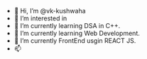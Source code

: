 - 👋 Hi, I’m @vk-kushwaha
- 👀 I’m interested in
- 🌱 I’m currently learning DSA in C++.
- 🌱 I’m currently learning Web Development.
- 💞️ I’m currently FrontEnd usgin REACT JS. 
- 📫

<!---
vk-kushwaha/vk-kushwaha is a ✨ special ✨ repository because its `README.md` (this file) appears on your GitHub profile.
You can click the Preview link to take a look at your changes.
--->
